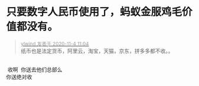 # 只要数字人民币使用了，蚂蚁金服鸡毛价值都没有。


<div class="quote"><blockquote><font size="2"><a href="https://www.hostloc.com/forum.php?mod=redirect&amp;goto=findpost&amp;pid=9400288&amp;ptid=762097" target="_blank"><font color="#999999">ylwind 发表于 2020-11-4 11:04</font></a></font><br />
纸币也是法定货币，阿里云，淘宝，天猫，京东，拼多多都不收。。</blockquote></div><br />
<img src="static/image/smiley/default/shocked.gif" smilieid="6" border="0" alt="" /> 收啊&nbsp;&nbsp;你送去他们总部么<br />
你送绝对收<img id="aimg_I0ClA" onclick="zoom(this, this.src, 0, 0, 0)" class="zoom" src="https://cdn.jsdelivr.net/gh/hishis/forum-master/public/images/patch.gif" onmouseover="img_onmouseoverfunc(this)" onload="thumbImg(this)" border="0" alt="" />
